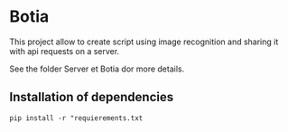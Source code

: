 # Botia

This project allow to create script using image recognition and sharing it with api requests on a server.

See the folder Server et Botia dor more details.

## Installation of dependencies

`pip install -r "requierements.txt`